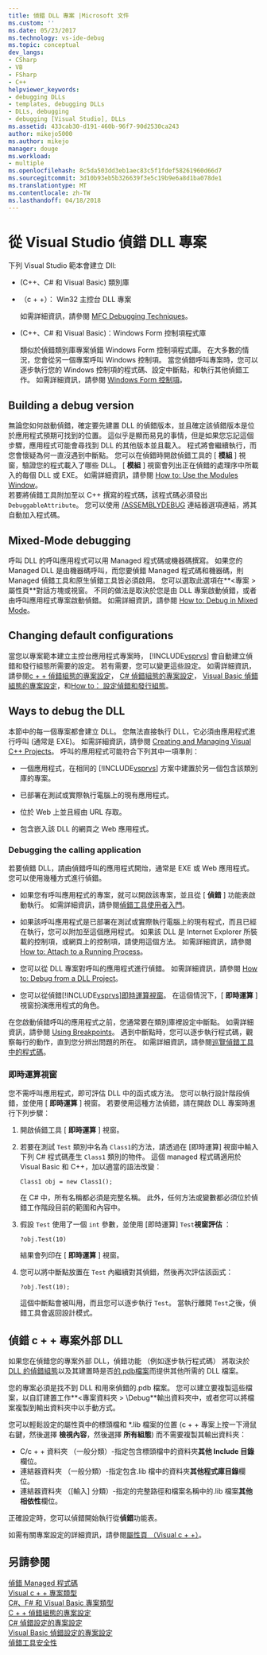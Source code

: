 ```yaml
---
title: 偵錯 DLL 專案 |Microsoft 文件
ms.custom: ''
ms.date: 05/23/2017
ms.technology: vs-ide-debug
ms.topic: conceptual
dev_langs:
- CSharp
- VB
- FSharp
- C++
helpviewer_keywords:
- debugging DLLs
- templates, debugging DLLs
- DLLs, debugging
- debugging [Visual Studio], DLLs
ms.assetid: 433cab30-d191-460b-96f7-90d2530ca243
author: mikejo5000
ms.author: mikejo
manager: douge
ms.workload:
- multiple
ms.openlocfilehash: 8c5da503dd3eb1aec83c5f1fdef58261960d66d7
ms.sourcegitcommit: 3d10b93eb5b326639f3e5c19b9e6a8d1ba078de1
ms.translationtype: MT
ms.contentlocale: zh-TW
ms.lasthandoff: 04/18/2018
---
```

# <a name="debugging-dll-projects-from-visual-studio"></a>從 Visual Studio 偵錯 DLL 專案
下列 Visual Studio 範本會建立 Dll:  
  
-   (C++、C# 和 Visual Basic) 類別庫   

-   （c + +）： Win32 主控台 DLL 專案
  
     如需詳細資訊，請參閱 [MFC Debugging Techniques](../debugger/mfc-debugging-techniques.md)。

-   (C++、C# 和 Visual Basic)：Windows Form 控制項程式庫
  
     類似於偵錯類別庫專案偵錯 Windows Form 控制項程式庫。 在大多數的情況，您會從另一個專案呼叫 Windows 控制項。 當您偵錯呼叫專案時，您可以逐步執行您的 Windows 控制項的程式碼、設定中斷點，和執行其他偵錯工作。 如需詳細資訊，請參閱 [Windows Form 控制項](/dotnet/framework/winforms/controls/index)。  

  
##  <a name="vxtskdebuggingdllprojectsbuildingadebugversion"></a> Building a debug version  
 無論您如何啟動偵錯，確定要先建置 DLL 的偵錯版本，並且確定該偵錯版本是位於應用程式預期可找到的位置。 這似乎是顯而易見的事情，但是如果您忘記這個步驟，應用程式可能會尋找到 DLL 的其他版本並且載入。 程式將會繼續執行，而您會懷疑為何一直沒遇到中斷點。 您可以在偵錯時開啟偵錯工具的 [ **模組** ] 視窗，驗證您的程式載入了哪些 DLL。 [ **模組** ] 視窗會列出正在偵錯的處理序中所載入的每個 DLL 或 EXE。 如需詳細資訊，請參閱 [How to: Use the Modules Window](../debugger/how-to-use-the-modules-window.md)。  
 若要將偵錯工具附加至以 C++ 撰寫的程式碼，該程式碼必須發出 `DebuggableAttribute`。 您可以使用 [/ASSEMBLYDEBUG](/cpp/build/reference/assemblydebug-add-debuggableattribute) 連結器選項連結，將其自動加入程式碼。  
  
##  <a name="vxtskdebuggingdllprojectsmixedmodedebugging"></a> Mixed-Mode debugging  
 呼叫 DLL 的呼叫應用程式可以用 Managed 程式碼或機器碼撰寫。 如果您的 Managed DLL 是由機器碼呼叫，而您要偵錯 Managed 程式碼和機器碼，則 Managed 偵錯工具和原生偵錯工具皆必須啟用。 您可以選取此選項在**\<專案 > 屬性頁**對話方塊或視窗。 不同的做法是取決於您是由 DLL 專案啟動偵錯，或者由呼叫應用程式專案啟動偵錯。 如需詳細資訊，請參閱 [How to: Debug in Mixed Mode](../debugger/how-to-debug-in-mixed-mode.md)。  
  
##  <a name="vxtskdebuggingdllprojectschangingdefaultconfigurations"></a> Changing default configurations  
 當您以專案範本建立主控台應用程式專案時， [!INCLUDE[vsprvs](../code-quality/includes/vsprvs_md.md)] 會自動建立偵錯和發行組態所需要的設定。 若有需要，您可以變更這些設定。 如需詳細資訊，請參閱[c + + 偵錯組態的專案設定](../debugger/project-settings-for-a-cpp-debug-configuration.md)， [C# 偵錯組態的專案設定](../debugger/project-settings-for-csharp-debug-configurations.md)， [Visual Basic 偵錯組態的專案設定](../debugger/project-settings-for-a-visual-basic-debug-configuration.md)，和[How to： 設定偵錯和發行組態](../debugger/how-to-set-debug-and-release-configurations.md)。  
  
##  <a name="vxtskdebuggingdllprojectswaystodebugthedll"></a> Ways to debug the DLL  
 本節中的每一個專案都會建立 DLL。 您無法直接執行 DLL，它必須由應用程式進行呼叫 (通常是 EXE)。 如需詳細資訊，請參閱 [Creating and Managing Visual C++ Projects](/cpp/ide/creating-and-managing-visual-cpp-projects)。 呼叫的應用程式可能符合下列其中一項準則：  
  
-   一個應用程式，在相同的 [!INCLUDE[vsprvs](../code-quality/includes/vsprvs_md.md)] 方案中建置於另一個包含該類別庫的專案。  
  
-   已部署在測試或實際執行電腦上的現有應用程式。  
  
-   位於 Web 上並且經由 URL 存取。  
  
-   包含嵌入該 DLL 的網頁之 Web 應用程式。  
  
###  <a name="vxtskdebuggingdllprojectsthecallingapplication"></a> Debugging the calling application  
若要偵錯 DLL，請由偵錯呼叫的應用程式開炲，通常是 EXE 或 Web 應用程式。 您可以使用幾種方式進行偵錯。  
  
-   如果您有呼叫應用程式的專案，就可以開啟該專案，並且從 [ **偵錯** ] 功能表啟動執行。 如需詳細資訊，請參閱[偵錯工具使用者入門](../debugger/getting-started-with-the-debugger.md)。  
  
-   如果該呼叫應用程式是已部署在測試或實際執行電腦上的現有程式，而且已經在執行，您可以附加至這個應用程式。 如果該 DLL 是 Internet Explorer 所裝載的控制項，或網頁上的控制項，請使用這個方法。 如需詳細資訊，請參閱 [How to: Attach to a Running Process](../debugger/attach-to-running-processes-with-the-visual-studio-debugger.md)。  
  
-   您可以從 DLL 專案對呼叫的應用程式進行偵錯。 如需詳細資訊，請參閱 [How to: Debug from a DLL Project](../debugger/how-to-debug-from-a-dll-project.md)。  
  
-   您可以從偵錯[!INCLUDE[vsprvs](../code-quality/includes/vsprvs_md.md)][即時運算視窗](#vxtskdebuggingdllprojectstheimmediatewindow)。 在這個情況下，[ **即時運算** ] 視窗扮演應用程式的角色。  
  
在您啟動偵錯呼叫的應用程式之前，您通常要在類別庫裡設定中斷點。 如需詳細資訊，請參閱 [Using Breakpoints](../debugger/using-breakpoints.md)。 遇到中斷點時，您可以逐步執行程式碼，觀察每行的動作，直到您分辨出問題的所在。 如需詳細資訊，請參閱[巡覽偵錯工具中的程式碼](../debugger/navigating-through-code-with-the-debugger.md)。
  
###  <a name="vxtskdebuggingdllprojectstheimmediatewindow"></a> 即時運算視窗  
 您不需呼叫應用程式，即可評估 DLL 中的函式或方法。 您可以執行設計階段偵錯，並使用 [ **即時運算** ] 視窗。 若要使用這種方法偵錯，請在開啟 DLL 專案時進行下列步驟：  
  
1.  開啟偵錯工具 [ **即時運算** ] 視窗。  
  
2.  若要在測試 `Test` 類別中名為 `Class1`的方法，請透過在 [即時運算] 視窗中輸入下列 C# 程式碼產生 `Class1` 類別的物件。 這個 managed 程式碼適用於 Visual Basic 和 C++，加以適當的語法改變：  
  
    ```  
    Class1 obj = new Class1();  
    ```  
  
     在 C# 中，所有名稱都必須是完整名稱。 此外，任何方法或變數都必須位於偵錯工作階段目前的範圍和內容中。  
  
3.  假設 `Test` 使用了一個 `int` 參數，並使用 [即時運算] `Test`**視窗評估** ：  
  
    ```  
    ?obj.Test(10)  
    ```  
  
     結果會列印在 [ **即時運算** ] 視窗。  
  
4.  您可以將中斷點放置在 `Test` 內繼續對其偵錯，然後再次評估該函式：  
  
    ```  
    ?obj.Test(10);  
    ```  
  
     這個中斷點會被叫用，而且您可以逐步執行 `Test`。 當執行離開 `Test`之後，偵錯工具會返回設計模式。

## <a name="vxtskdebuggingdllprojectsexternal"></a> 偵錯 c + + 專案外部 DLL

如果您在偵錯您的專案外部 DLL，偵錯功能 （例如逐步執行程式碼） 將取決於[DLL 的偵錯組態](#vxtskdebuggingdllprojectsbuildingadebugversion)以及其建置時是否[的.pdb檔案](../debugger/specify-symbol-dot-pdb-and-source-files-in-the-visual-studio-debugger.md)而提供其他所需的 DLL 檔案。

您的專案必須是找不到 DLL 和用來偵錯的.pdb 檔案。 您可以建立要複製這些檔案，以自訂建置工作**\<專案資料夾 > \Debug**輸出資料夾中，或者您可以將檔案複製到輸出資料夾中以手動方式。

您可以輕鬆設定的屬性頁中的標頭檔和 *.lib 檔案的位置 (c + + 專案上按一下滑鼠右鍵，然後選擇 **檢視內容**，然後選擇 **所有組態**) 而不需要複製其輸出資料夾：

- C/c + + 資料夾 （一般分類）-指定包含標頭檔中的資料夾**其他 Include 目錄**欄位。
- 連結器資料夾 （一般分類）-指定包含.lib 檔中的資料夾**其他程式庫目錄**欄位。 
- 連結器資料夾 （[輸入] 分類）-指定的完整路徑和檔案名稱中的.lib 檔案**其他相依性**欄位。

正確設定時，您可以偵錯開始執行從**偵錯**功能表。

如需有關專案設定的詳細資訊，請參閱[屬性頁 （Visual c + +）](/cpp/ide/property-pages-visual-cpp)。
  
## <a name="see-also"></a>另請參閱  
 [偵錯 Managed 程式碼](../debugger/debugging-managed-code.md)   
 [Visual c + + 專案類型](../debugger/debugging-preparation-visual-cpp-project-types.md)   
 [C#、F# 和 Visual Basic 專案類型](../debugger/debugging-preparation-csharp-f-hash-and-visual-basic-project-types.md)   
 [C + + 偵錯組態的專案設定](../debugger/project-settings-for-a-cpp-debug-configuration.md)   
 [C# 偵錯設定的專案設定](../debugger/project-settings-for-csharp-debug-configurations.md)   
 [Visual Basic 偵錯設定的專案設定](../debugger/project-settings-for-a-visual-basic-debug-configuration.md)   
 [偵錯工具安全性](../debugger/debugger-security.md)